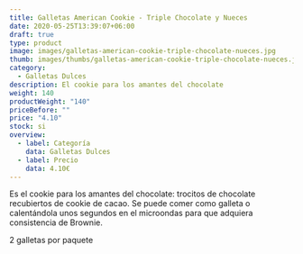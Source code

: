 ```yaml
---
title: Galletas American Cookie - Triple Chocolate y Nueces
date: 2020-05-25T13:39:07+06:00
draft: true
type: product
image: images/galletas-american-cookie-triple-chocolate-nueces.jpg
thumb: images/thumbs/galletas-american-cookie-triple-chocolate-nueces.jpg
category:
  - Galletas Dulces
description: El cookie para los amantes del chocolate
weight: 140
productWeight: "140"
priceBefore: ""
price: "4.10"
stock: si
overview:
  - label: Categoría
    data: Galletas Dulces
  - label: Precio
    data: 4.10€
---
```

Es el cookie para los amantes del chocolate: trocitos de chocolate recubiertos de cookie de cacao. Se puede comer como galleta o calentándola unos segundos en el microondas para que adquiera consistencia de Brownie.

2 galletas por paquete
